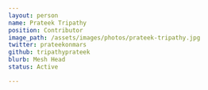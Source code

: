 ```yaml
---
layout: person
name: Prateek Tripathy
position: Contributor
image_path: /assets/images/photos/prateek-tripathy.jpg
twitter: prateekonmars
github: tripathyprateek
blurb: Mesh Head
status: Active

---
```

